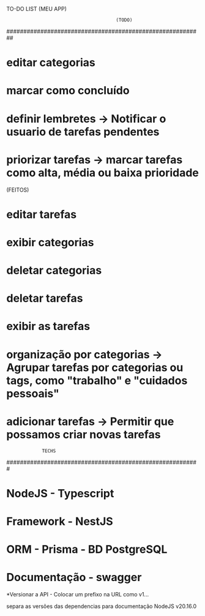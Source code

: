 TO-DO LIST (MEU APP)



	    									(TODO)
##########################################################

# editar categorias
# marcar como concluído
# definir lembretes -> Notificar o usuario de tarefas pendentes
# priorizar tarefas -> marcar tarefas como alta, média ou baixa prioridade




(FEITOS)
# editar tarefas
# exibir categorias
# deletar categorias
# deletar tarefas
# exibir as tarefas
# organização por categorias -> Agrupar tarefas por categorias ou tags, como "trabalho" e "cuidados pessoais"
# adicionar tarefas -> Permitir que possamos criar novas tarefas 



		         TECHS
#########################################################
# NodeJS - Typescript
# Framework - NestJS
# ORM - Prisma - BD PostgreSQL
# Documentação - swagger

*Versionar a API - Colocar um prefixo na URL como v1...

separa as versões das dependencias para documentação
NodeJS v20.16.0
